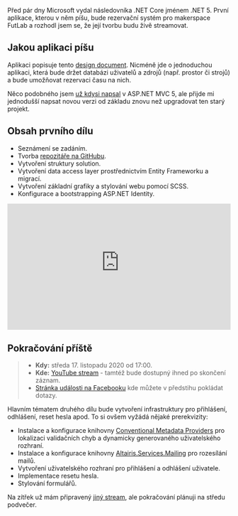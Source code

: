 <!-- dcterms:title = Záznam live codingu aplikace v .NET 5.0 a pozvánka na pokračování -->
<!-- dcterms:abstract = Před pár dny Microsoft vydal následovníka .NET Core jménem .NET 5. První aplikace, kterou v něm píšu, bude rezervační systém pro makerspace FutLab. Nabízím vám záznam prvního streamu a pozvánku na další. -->
<!-- dcterms:creator = Michal Altair Valášek -->
<!-- x4w:pictureUrl = /perex-pictures/20201115-futlabis-1.jpg -->
<!-- x4w:pictureWidth = 150 -->
<!-- x4w:pictureHeight = 150 -->
<!-- x4w:coverUrl = /cover-pictures/20201115-futlabis-1.jpg -->
<!-- x4w:category = IT -->
<!-- x4w:category = ReP -->
<!-- dcterms:date = 2020-11-15 -->

Před pár dny Microsoft vydal následovníka .NET Core jménem .NET 5. První aplikace, kterou v něm píšu, bude rezervační systém pro makerspace FutLab a rozhodl jsem se, že její tvorbu budu živě streamovat.

## Jakou aplikaci píšu

Aplikaci popisuje tento [design document](https://1drv.ms/w/s!Apo4M7bgM3zBz69X-y8zIZAgBQDN5w). Nicméně jde o jednoduchou aplikaci, která bude držet databázi uživatelů a zdrojů (např. prostor či strojů) a bude umožňovat rezervaci času na nich.

Něco podobného jsem [už kdysi napsal](https://github.com/ridercz/Rap) v ASP.NET MVC 5, ale přijde mi jednodušší napsat novou verzi od základu znovu než upgradovat ten starý projekt.

## Obsah prvního dílu

* Seznámení se zadáním.
* Tvorba [repozitáře na GitHubu](https://github.com/ridercz/FutLabIS).
* Vytvoření struktury solution.
* Vytvoření data access layer prostřednictvím Entity Frameworku a migrací.
* Vytvoření základní grafiky a stylování webu pomocí SCSS.
* Konfigurace a bootstrapping ASP.NET Identity.

<div style="position:relative;padding-top:56.25%;">
  <iframe src="https://www.youtube-nocookie.com/embed/uGJr0YJGXpk" frameborder="0" allowfullscreen allow="accelerometer; autoplay; encrypted-media; gyroscope; picture-in-picture" style="position:absolute;top:0;left:0;width:100%;height:100%;"></iframe>
</div>

## Pokračování příště

> * **Kdy:** středa 17. listopadu 2020 od 17:00.
> * **Kde:** [YouTube stream](https://youtu.be/uSCWcdQYaoU) - tamtéž bude dostupný ihned po skončení záznam.
> * [Stránka události na Facebooku](https://fb.me/e/280cWpJPA) kde můžete v předstihu pokládat dotazy.

Hlavním tématem druhého dílu bude vytvoření infrastruktury pro přihlášení, odhlášení, reset hesla apod. To si ovšem vyžádá nějaké prerekvizity:

* Instalace a konfigurace knihovny [Conventional Metadata Providers](https://github.com/ridercz/Altairis.ConventionalMetadataProviders) pro lokalizaci validačních chyb a dynamicky generovaného uživatelského rozhraní.
* Instalace a konfigurace knihovny [Altairis.Services.Mailing](https://github.com/ridercz/Altairis.Services.Mailing) pro rozesílání mailů.
* Vytvoření uživatelského rozhraní pro přihlášení a odhlášení uživatele.
* Implementace resetu hesla.
* Stylování formulářů.

Na zítřek už mám připravený [jiný stream](https://www.altair.blog/2020/11/obcanka-1), ale pokračování plánuji na středu podvečer. 

